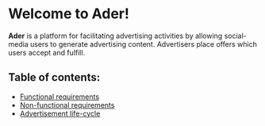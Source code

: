 # Welcome to Ader!

<b>Ader</b> is a platform for facilitating advertising activities by allowing social-media users to generate advertising content. Advertisers place offers which users accept and fulfill.

## Table of contents:
* [Functional requirements](https://github.com/Mihx222/Ader/wiki/Functional-requirements)
* [Non-functional requirements](https://github.com/Mihx222/Ader/wiki/Non-functional-Requirements)
* [Advertisement life-cycle](https://github.com/Mihx222/Ader/wiki/Advertisement-life-cycle)
